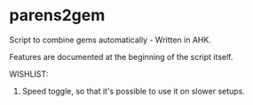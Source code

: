 parens2gem
========

Script to combine gems automatically - Written in AHK.

Features are documented at the beginning of the script itself.

WISHLIST:

1) Speed toggle, so that it's possible to use it on slower setups.
